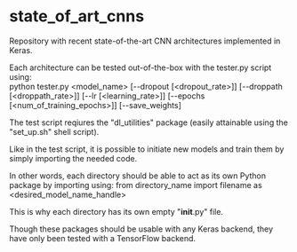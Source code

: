 # state_of_art_cnns
Repository with recent state-of-the-art CNN architectures implemented in Keras.

Each architecture can be tested out-of-the-box with the tester.py script using:  
  python tester.py <model_name> [--dropout [<dropout_rate>]] 
		[--droppath [<droppath_rate>]] [--lr [<learning_rate>]] 
		[--epochs [<num_of_training_epochs>]] [--save_weights]

The test script reqiures the "dl_utilities" package (easily attainable using the "set_up.sh" shell script).
		
Like in the test script, it is possible to initiate new models and train them by simply importing the needed code.

In other words, each directory should be able to act as its own Python package by importing using:
  from directory_name import filename as <desired_model_name_handle>

This is why each directory has its own empty "__init__.py" file.

Though these packages should be usable with any Keras backend, they have only been tested with a TensorFlow backend.
